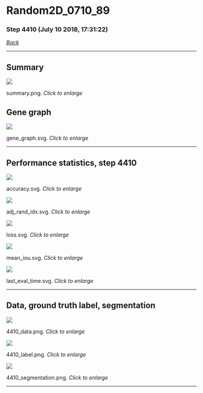 # Random2D_0710_89

### Step 4410 (July 10 2018, 17:31:22)

[_Back_](..)

---

## Summary

<div class="images"><a href="media/summary.png"><img  src="media/summary.png" align="center"></a><p>summary.png. <i>Click to enlarge</i></p></div>

## Gene graph

<div class="images"><a href="media/gene_graph.svg"><img  src="media/gene_graph.svg" align="center"></a><p>gene_graph.svg. <i>Click to enlarge</i></p></div>

---

## Performance statistics, step 4410

<div class="images"><a href="media/accuracy.svg"><img class="mini" src="media/accuracy.svg" align="center"></a><p>accuracy.svg. <i>Click to enlarge</i></p></div>
<div class="images"><a href="media/adj_rand_idx.svg"><img class="mini" src="media/adj_rand_idx.svg" align="center"></a><p>adj_rand_idx.svg. <i>Click to enlarge</i></p></div>
<div class="images"><a href="media/loss.svg"><img class="mini" src="media/loss.svg" align="center"></a><p>loss.svg. <i>Click to enlarge</i></p></div>
<div class="images"><a href="media/mean_iou.svg"><img class="mini" src="media/mean_iou.svg" align="center"></a><p>mean_iou.svg. <i>Click to enlarge</i></p></div>
<div class="images"><a href="media/last_eval_time.svg"><img class="mini" src="media/last_eval_time.svg" align="center"></a><p>last_eval_time.svg. <i>Click to enlarge</i></p></div>

---

## Data, ground truth label, segmentation

<div class="images"><a href="media/4410_data.png"><img class="mini" src="media/4410_data.png" align="center"></a><p>4410_data.png. <i>Click to enlarge</i></p></div>
<div class="images"><a href="media/4410_label.png"><img class="mini" src="media/4410_label.png" align="center"></a><p>4410_label.png. <i>Click to enlarge</i></p></div>
<div class="images"><a href="media/4410_segmentation.png"><img class="mini" src="media/4410_segmentation.png" align="center"></a><p>4410_segmentation.png. <i>Click to enlarge</i></p></div>

---


